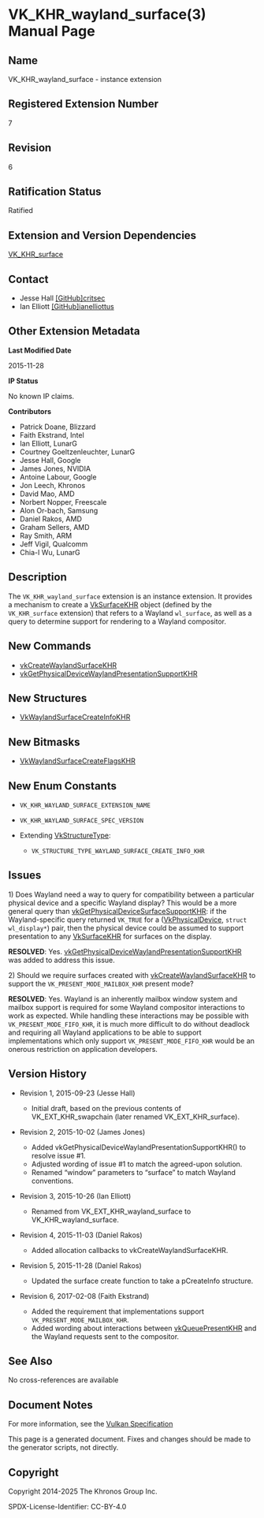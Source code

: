 # VK\_KHR\_wayland\_surface(3) Manual Page

## Name

VK\_KHR\_wayland\_surface - instance extension



## [](#_registered_extension_number)Registered Extension Number

7

## [](#_revision)Revision

6

## [](#_ratification_status)Ratification Status

Ratified

## [](#_extension_and_version_dependencies)Extension and Version Dependencies

[VK\_KHR\_surface](https://registry.khronos.org/vulkan/specs/latest/man/html/VK_KHR_surface.html)

## [](#_contact)Contact

- Jesse Hall [\[GitHub\]critsec](https://github.com/KhronosGroup/Vulkan-Docs/issues/new?body=%5BVK_KHR_wayland_surface%5D%20%40critsec%0A%2AHere%20describe%20the%20issue%20or%20question%20you%20have%20about%20the%20VK_KHR_wayland_surface%20extension%2A)
- Ian Elliott [\[GitHub\]ianelliottus](https://github.com/KhronosGroup/Vulkan-Docs/issues/new?body=%5BVK_KHR_wayland_surface%5D%20%40ianelliottus%0A%2AHere%20describe%20the%20issue%20or%20question%20you%20have%20about%20the%20VK_KHR_wayland_surface%20extension%2A)

## [](#_other_extension_metadata)Other Extension Metadata

**Last Modified Date**

2015-11-28

**IP Status**

No known IP claims.

**Contributors**

- Patrick Doane, Blizzard
- Faith Ekstrand, Intel
- Ian Elliott, LunarG
- Courtney Goeltzenleuchter, LunarG
- Jesse Hall, Google
- James Jones, NVIDIA
- Antoine Labour, Google
- Jon Leech, Khronos
- David Mao, AMD
- Norbert Nopper, Freescale
- Alon Or-bach, Samsung
- Daniel Rakos, AMD
- Graham Sellers, AMD
- Ray Smith, ARM
- Jeff Vigil, Qualcomm
- Chia-I Wu, LunarG

## [](#_description)Description

The `VK_KHR_wayland_surface` extension is an instance extension. It provides a mechanism to create a [VkSurfaceKHR](https://registry.khronos.org/vulkan/specs/latest/man/html/VkSurfaceKHR.html) object (defined by the `VK_KHR_surface` extension) that refers to a Wayland `wl_surface`, as well as a query to determine support for rendering to a Wayland compositor.

## [](#_new_commands)New Commands

- [vkCreateWaylandSurfaceKHR](https://registry.khronos.org/vulkan/specs/latest/man/html/vkCreateWaylandSurfaceKHR.html)
- [vkGetPhysicalDeviceWaylandPresentationSupportKHR](https://registry.khronos.org/vulkan/specs/latest/man/html/vkGetPhysicalDeviceWaylandPresentationSupportKHR.html)

## [](#_new_structures)New Structures

- [VkWaylandSurfaceCreateInfoKHR](https://registry.khronos.org/vulkan/specs/latest/man/html/VkWaylandSurfaceCreateInfoKHR.html)

## [](#_new_bitmasks)New Bitmasks

- [VkWaylandSurfaceCreateFlagsKHR](https://registry.khronos.org/vulkan/specs/latest/man/html/VkWaylandSurfaceCreateFlagsKHR.html)

## [](#_new_enum_constants)New Enum Constants

- `VK_KHR_WAYLAND_SURFACE_EXTENSION_NAME`
- `VK_KHR_WAYLAND_SURFACE_SPEC_VERSION`
- Extending [VkStructureType](https://registry.khronos.org/vulkan/specs/latest/man/html/VkStructureType.html):
  
  - `VK_STRUCTURE_TYPE_WAYLAND_SURFACE_CREATE_INFO_KHR`

## [](#_issues)Issues

1\) Does Wayland need a way to query for compatibility between a particular physical device and a specific Wayland display? This would be a more general query than [vkGetPhysicalDeviceSurfaceSupportKHR](https://registry.khronos.org/vulkan/specs/latest/man/html/vkGetPhysicalDeviceSurfaceSupportKHR.html): if the Wayland-specific query returned `VK_TRUE` for a ([VkPhysicalDevice](https://registry.khronos.org/vulkan/specs/latest/man/html/VkPhysicalDevice.html), `struct wl_display*`) pair, then the physical device could be assumed to support presentation to any [VkSurfaceKHR](https://registry.khronos.org/vulkan/specs/latest/man/html/VkSurfaceKHR.html) for surfaces on the display.

**RESOLVED**: Yes. [vkGetPhysicalDeviceWaylandPresentationSupportKHR](https://registry.khronos.org/vulkan/specs/latest/man/html/vkGetPhysicalDeviceWaylandPresentationSupportKHR.html) was added to address this issue.

2\) Should we require surfaces created with [vkCreateWaylandSurfaceKHR](https://registry.khronos.org/vulkan/specs/latest/man/html/vkCreateWaylandSurfaceKHR.html) to support the `VK_PRESENT_MODE_MAILBOX_KHR` present mode?

**RESOLVED**: Yes. Wayland is an inherently mailbox window system and mailbox support is required for some Wayland compositor interactions to work as expected. While handling these interactions may be possible with `VK_PRESENT_MODE_FIFO_KHR`, it is much more difficult to do without deadlock and requiring all Wayland applications to be able to support implementations which only support `VK_PRESENT_MODE_FIFO_KHR` would be an onerous restriction on application developers.

## [](#_version_history)Version History

- Revision 1, 2015-09-23 (Jesse Hall)
  
  - Initial draft, based on the previous contents of VK\_EXT\_KHR\_swapchain (later renamed VK\_EXT\_KHR\_surface).
- Revision 2, 2015-10-02 (James Jones)
  
  - Added vkGetPhysicalDeviceWaylandPresentationSupportKHR() to resolve issue #1.
  - Adjusted wording of issue #1 to match the agreed-upon solution.
  - Renamed “window” parameters to “surface” to match Wayland conventions.
- Revision 3, 2015-10-26 (Ian Elliott)
  
  - Renamed from VK\_EXT\_KHR\_wayland\_surface to VK\_KHR\_wayland\_surface.
- Revision 4, 2015-11-03 (Daniel Rakos)
  
  - Added allocation callbacks to vkCreateWaylandSurfaceKHR.
- Revision 5, 2015-11-28 (Daniel Rakos)
  
  - Updated the surface create function to take a pCreateInfo structure.
- Revision 6, 2017-02-08 (Faith Ekstrand)
  
  - Added the requirement that implementations support `VK_PRESENT_MODE_MAILBOX_KHR`.
  - Added wording about interactions between [vkQueuePresentKHR](https://registry.khronos.org/vulkan/specs/latest/man/html/vkQueuePresentKHR.html) and the Wayland requests sent to the compositor.

## [](#_see_also)See Also

No cross-references are available

## [](#_document_notes)Document Notes

For more information, see the [Vulkan Specification](https://registry.khronos.org/vulkan/specs/latest/html/vkspec.html#VK_KHR_wayland_surface)

This page is a generated document. Fixes and changes should be made to the generator scripts, not directly.

## [](#_copyright)Copyright

Copyright 2014-2025 The Khronos Group Inc.

SPDX-License-Identifier: CC-BY-4.0